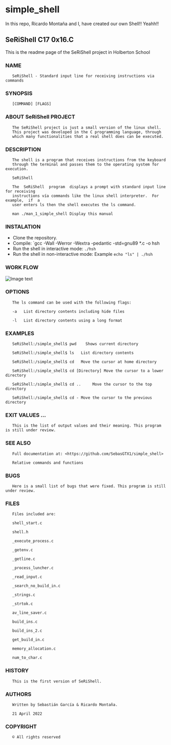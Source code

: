 # simple_shell
In this repo, Ricardo Montaña and I, have created our own Shell!! Yeahh!!

## SeRiShell C17 0x16.C

This is the readme page of the SeRiShell project in Holberton School


### NAME

       SeRiShell - Standard input line for receiving instructions via commands


### SYNOPSIS

       [COMMAND] [FLAGS]


### ABOUT SeRiShell PROJECT

       The SeRiShell project is just a small version of the linux shell.
       This project was developed in the C programming language, through
       which many functionalities that a real shell does can be executed.


### DESCRIPTION

       The shell is a program that receives instructions from the keyboard
       through the terminal and passes them to the operating system for execution.

       SeRiShell

       The  SeRiShell  program  displays a prompt with standard input line for receiving
       instructions vía commands like the linux shell interpreter.  For  example,  if  a
       user enters ls then the shell executes the ls command.

       man ./man_1_simple_shell Display this manual


### INSTALATION

   - Clone the repository.
   - Compile: `gcc -Wall -Werror -Wextra -pedantic -std=gnu89 *.c -o hsh
   - Run the shell in interactive mode: `./hsh`
   - Run the shell in non-interactive mode: Example `echo "ls" | ./hsh`


### WORK FLOW

![Image text](https://www.bodegalibre.com/storage/flowchart_simple_shell_en.jpg)


### OPTIONS

       The ls command can be used with the following flags:

       -a   List directory contents including hide files

       -l   List directory contents using a long format


### EXAMPLES

       SeRiShell:/simple_shell$ pwd    Shows current directory

       SeRiShell:/simple_shell$ ls   List directory contents

       SeRiShell:/simple_shell$ cd   Move the cursor at home directory

       SeRiShell:/simple_shell$ cd [Directory] Move the cursor to a lower directory

       SeRiShell:/simple_shell$ cd ..     Move the cursor to the top directory

       SeRiShell:/simple_shell$ cd - Move the cursor to the previous directory


### EXIT VALUES ...

       This is the list of output values and their meaning. This program is still under review.


### SEE ALSO

       Full documentation at: <https://github.com/SebasGTX1/simple_shell>

       Relative commands and functions


### BUGS

       Here is a small list of bugs that were fixed. This program is still under review.


### FILES

       Files included are:

       shell_start.c

       shell.h

       _execute_process.c

       _getenv.c

       _getline.c

       _process_luncher.c

       _read_input.c

       _search_no_build_in.c

       _strings.c

       _strtok.c

       av_line_saver.c

       build_ins.c

       build_ins_2.c

       get_build_in.c

       memory_allocation.c

       num_to_char.c


### HISTORY

       This is the first version of SeRiShell.


### AUTHORS

       Written by Sebastián García & Ricardo Montaña.

       21 April 2022


### COPYRIGHT

       © All rights reserved
